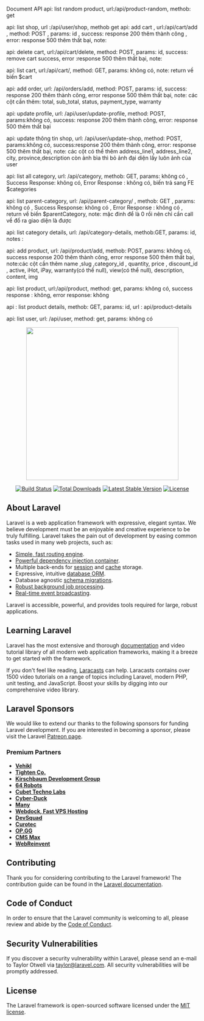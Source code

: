 Document API
api: list random product, url:/api/product-random, methob: get

api: list shop, url :/api/user/shop, methob get
api: add cart , url:/api/cart/add , method: POST , params: id , success: response 200 thêm thành công , error:  response 500 thêm thất bại, note:

api: delete cart, url:/api/cart/delete, method: POST, params: id, success: remove cart success, error :response 500 thêm thất bại, note: 

api: list cart, url:/api/cart/, method: GET, params: không có, note: return về biến $cart

api: add order, url: /api/orders/add, method: POST, params: id, success: response 200 thêm thành công, error response 500 thêm thất bại, 
note: các cột cần thêm: total, sub_total, status, payment_type, warranty

api: update profile, url: /api/user/update-profile, method: POST, params:không có, success: response 200 thêm thành công, error: response 500 thêm thất bại

api: update thông tin shop, url: /api/user/update-shop, method: POST, params:không có, success:response 200 thêm thành công, error: response 500 thêm thất bại,
note: các cột có thể thêm address_line1, address_line2, city, province,description 
còn ảnh bìa thì bỏ ảnh đại diện lấy luôn ảnh của user

api: list all category, url: /api/category, methob: GET, params: không có , Success Response: không có, Error Response : không có, biến trả sang FE $categories

api: list parent-category, url: /api/parent-category/ , methob: GET , params: không có , Success Response: không có , Error Response : không có ,
return về biến $parentCategory, note: mặc đinh để là 0 rồi nên chỉ cần call về đổ ra giao diện là được

api: list category details, url: /api/category-details, methob:GET, params: id, notes :

api: add product, url: /api/product/add, methob: POST, params: không có, success response 200 thêm thành công, error response 500 thêm thất bại, note:các cột cần thêm
name ,slug ,category_id , quantity, price , discount_id  , active, iHot, iPay, warranty(có thể null), view(có thể null), description, content, img

api: list product, url:/api/product, method: get, params: không có, success response : không, error response: không

api : list product details, methob: GET, params: id, url : api/product-details

api: list user, url: /api/user, method: get, params: không có

<p align="center"><a href="https://laravel.com" target="_blank"><img src="https://raw.githubusercontent.com/laravel/art/master/logo-lockup/5%20SVG/2%20CMYK/1%20Full%20Color/laravel-logolockup-cmyk-red.svg" width="400"></a></p>

<p align="center">
<a href="https://travis-ci.org/laravel/framework"><img src="https://travis-ci.org/laravel/framework.svg" alt="Build Status"></a>
<a href="https://packagist.org/packages/laravel/framework"><img src="https://img.shields.io/packagist/dt/laravel/framework" alt="Total Downloads"></a>
<a href="https://packagist.org/packages/laravel/framework"><img src="https://img.shields.io/packagist/v/laravel/framework" alt="Latest Stable Version"></a>
<a href="https://packagist.org/packages/laravel/framework"><img src="https://img.shields.io/packagist/l/laravel/framework" alt="License"></a>
</p>

## About Laravel

Laravel is a web application framework with expressive, elegant syntax. We believe development must be an enjoyable and creative experience to be truly fulfilling. Laravel takes the pain out of development by easing common tasks used in many web projects, such as:

- [Simple, fast routing engine](https://laravel.com/docs/routing).
- [Powerful dependency injection container](https://laravel.com/docs/container).
- Multiple back-ends for [session](https://laravel.com/docs/session) and [cache](https://laravel.com/docs/cache) storage.
- Expressive, intuitive [database ORM](https://laravel.com/docs/eloquent).
- Database agnostic [schema migrations](https://laravel.com/docs/migrations).
- [Robust background job processing](https://laravel.com/docs/queues).
- [Real-time event broadcasting](https://laravel.com/docs/broadcasting).

Laravel is accessible, powerful, and provides tools required for large, robust applications.

## Learning Laravel

Laravel has the most extensive and thorough [documentation](https://laravel.com/docs) and video tutorial library of all modern web application frameworks, making it a breeze to get started with the framework.

If you don't feel like reading, [Laracasts](https://laracasts.com) can help. Laracasts contains over 1500 video tutorials on a range of topics including Laravel, modern PHP, unit testing, and JavaScript. Boost your skills by digging into our comprehensive video library.

## Laravel Sponsors

We would like to extend our thanks to the following sponsors for funding Laravel development. If you are interested in becoming a sponsor, please visit the Laravel [Patreon page](https://patreon.com/taylorotwell).

### Premium Partners

- **[Vehikl](https://vehikl.com/)**
- **[Tighten Co.](https://tighten.co)**
- **[Kirschbaum Development Group](https://kirschbaumdevelopment.com)**
- **[64 Robots](https://64robots.com)**
- **[Cubet Techno Labs](https://cubettech.com)**
- **[Cyber-Duck](https://cyber-duck.co.uk)**
- **[Many](https://www.many.co.uk)**
- **[Webdock, Fast VPS Hosting](https://www.webdock.io/en)**
- **[DevSquad](https://devsquad.com)**
- **[Curotec](https://www.curotec.com/services/technologies/laravel/)**
- **[OP.GG](https://op.gg)**
- **[CMS Max](https://www.cmsmax.com/)**
- **[WebReinvent](https://webreinvent.com/?utm_source=laravel&utm_medium=github&utm_campaign=patreon-sponsors)**

## Contributing

Thank you for considering contributing to the Laravel framework! The contribution guide can be found in the [Laravel documentation](https://laravel.com/docs/contributions).

## Code of Conduct

In order to ensure that the Laravel community is welcoming to all, please review and abide by the [Code of Conduct](https://laravel.com/docs/contributions#code-of-conduct).

## Security Vulnerabilities

If you discover a security vulnerability within Laravel, please send an e-mail to Taylor Otwell via [taylor@laravel.com](mailto:taylor@laravel.com). All security vulnerabilities will be promptly addressed.

## License

The Laravel framework is open-sourced software licensed under the [MIT license](https://opensource.org/licenses/MIT).
